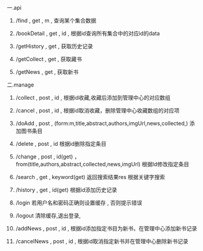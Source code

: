 一.api
1. /find , get , m , 查询某个集合数据

2. /bookDetail , get , id , 根据id查询所有集合中的对应id的data

3. /getHistory , get , 获取历史记录

4. /getCollect , get , 获取藏书

5. /getNews , get , 获取新书

二.manage
1. /collect , post , id , 根据id收藏,收藏后添加到管理中心的对应数组

2. /cancel , post , id , 根据id取消收藏，删除管理中心收藏数组的对应项

3. /doAdd , post , (form:m,title,abstract,authors,imgUrl,news,collected,) 添加图书条目

4. /delete , post , id  根据id删除指定条目

5. /change , post , id(get) ，from(title,authors,abstract,collected,news,imgUrl) 根据Id修改指定条目

6. /search , get , keyword(get) 返回搜索结果res  根据关键字搜索

7. /history , get , id(get)  根据id添加历史记录

8. /login 若用户名和密码正确则设置缓存 , 否则提示错误

9. /logout  清除缓存,退出登录,

10. /addNews , post , id , 根据id添加指定书目为新书，在管理中心添加新书记录

11. /cancelNews , post , id , 根据id取消指定新书并在管理中心删除新书记录

